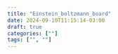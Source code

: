 ```yaml
---
title: "Einstein_boltzmann_board"
date: 2024-09-10T11:15:14-03:00
draft: true
categories: [""]
tags: ["", ""]
---
```


